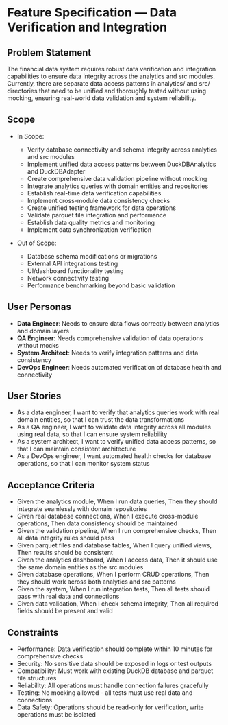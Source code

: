 # Feature Specification — Data Verification and Integration

## Problem Statement
The financial data system requires robust data verification and integration capabilities to ensure data integrity across the analytics and src modules. Currently, there are separate data access patterns in analytics/ and src/ directories that need to be unified and thoroughly tested without using mocking, ensuring real-world data validation and system reliability.

## Scope
- In Scope:
  - Verify database connectivity and schema integrity across analytics and src modules
  - Implement unified data access patterns between DuckDBAnalytics and DuckDBAdapter
  - Create comprehensive data validation pipeline without mocking
  - Integrate analytics queries with domain entities and repositories
  - Establish real-time data verification capabilities
  - Implement cross-module data consistency checks
  - Create unified testing framework for data operations
  - Validate parquet file integration and performance
  - Establish data quality metrics and monitoring
  - Implement data synchronization verification

- Out of Scope:
  - Database schema modifications or migrations
  - External API integrations testing
  - UI/dashboard functionality testing
  - Network connectivity testing
  - Performance benchmarking beyond basic validation

## User Personas
- **Data Engineer**: Needs to ensure data flows correctly between analytics and domain layers
- **QA Engineer**: Needs comprehensive validation of data operations without mocks
- **System Architect**: Needs to verify integration patterns and data consistency
- **DevOps Engineer**: Needs automated verification of database health and connectivity

## User Stories
- As a data engineer, I want to verify that analytics queries work with real domain entities, so that I can trust the data transformations
- As a QA engineer, I want to validate data integrity across all modules using real data, so that I can ensure system reliability
- As a system architect, I want to verify unified data access patterns, so that I can maintain consistent architecture
- As a DevOps engineer, I want automated health checks for database operations, so that I can monitor system status

## Acceptance Criteria
- Given the analytics module, When I run data queries, Then they should integrate seamlessly with domain repositories
- Given real database connections, When I execute cross-module operations, Then data consistency should be maintained
- Given the validation pipeline, When I run comprehensive checks, Then all data integrity rules should pass
- Given parquet files and database tables, When I query unified views, Then results should be consistent
- Given the analytics dashboard, When I access data, Then it should use the same domain entities as the src modules
- Given database operations, When I perform CRUD operations, Then they should work across both analytics and src patterns
- Given the system, When I run integration tests, Then all tests should pass with real data and connections
- Given data validation, When I check schema integrity, Then all required fields should be present and valid

## Constraints
- Performance: Data verification should complete within 10 minutes for comprehensive checks
- Security: No sensitive data should be exposed in logs or test outputs
- Compatibility: Must work with existing DuckDB database and parquet file structures
- Reliability: All operations must handle connection failures gracefully
- Testing: No mocking allowed - all tests must use real data and connections
- Data Safety: Operations should be read-only for verification, write operations must be isolated

